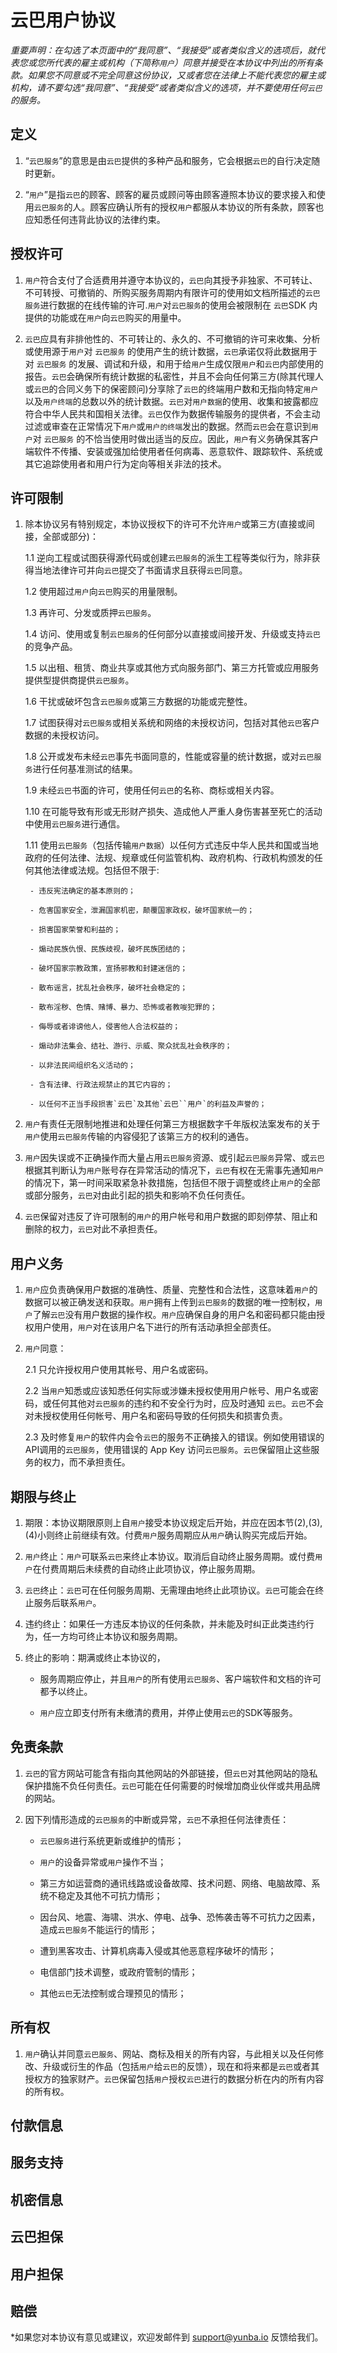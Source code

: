 # 云巴用户协议

*重要声明：在勾选了本页面中的“我同意”、“我接受”或者类似含义的选项后，就代表您或您所代表的雇主或机构（下简称`用户`）同意并接受在本协议中列出的所有条款。如果您不同意或不完全同意这份协议，又或者您在法律上不能代表您的雇主或机构，请不要勾选“我同意”、“我接受”或者类似含义的选项，并不要使用任何`云巴`的服务。*

## 定义
1. “`云巴服务`”的意思是由`云巴`提供的多种产品和服务，它会根据`云巴`的自行决定随时更新。

2. “`用户`”是指`云巴`的顾客、顾客的雇员或顾问等由顾客遵照本协议的要求接入和使用`云巴服务`的人。顾客应确认所有的授权`用户`都服从本协议的所有条款，顾客也应知悉任何违背此协议的法律约束。

## 授权许可
1. `用户`符合支付了合适费用并遵守本协议的，`云巴`向其授予非独家、不可转让、不可转授、可撤销的、所购买服务周期内有限许可的使用如文档所描述的`云巴服务`进行数据的在线传输的许可.`用户`对`云巴服务`的使用会被限制在 `云巴`SDK 内提供的功能或在`用户`向`云巴`购买的用量中。

2. `云巴`应具有非排他性的、不可转让的、永久的、不可撤销的许可来收集、分析或使用源于`用户`对 `云巴服务` 的使用产生的统计数据，`云巴`承诺仅将此数据用于对 `云巴服务` 的发展、调试和升级，和用于给`用户`生成仅限`用户`和`云巴`内部使用的报告。`云巴`会确保所有统计数据的私密性，并且不会向任何第三方(除其代理人或`云巴`的合同义务下的保密顾问)分享除了`云巴`的终端用户数和无指向特定`用户`以及`用户终端`的总数以外的统计数据。`云巴`对`用户数据`的使用、收集和披露都应符合中华人民共和国相关法律。`云巴`仅作为数据传输服务的提供者，不会主动过滤或审查在正常情况下`用户`或`用户的终端`发出的数据。然而`云巴`会在意识到`用户`对 `云巴服务` 的不恰当使用时做出适当的反应。因此，`用户`有义务确保其客户端软件不传播、安装或强加给使用者任何病毒、恶意软件、跟踪软件、系统或其它追踪使用者和用户行为定向等相关非法的技术。

## 许可限制
1. 除本协议另有特别规定，本协议授权下的许可不允许`用户`或第三方(直接或间接，全部或部分)：

	1.1 逆向工程或试图获得源代码或创建`云巴服务`的派生工程等类似行为，除非获得当地法律许可并向`云巴`提交了书面请求且获得`云巴`同意。

	1.2 使用超过`用户`向`云巴`购买的用量限制。

	1.3 再许可、分发或质押`云巴服务`。

	1.4 访问、使用或复制`云巴服务`的任何部分以直接或间接开发、升级或支持`云巴`的竞争产品。

	1.5 以出租、租赁、商业共享或其他方式向服务部门、第三方托管或应用服务提供型提供商提供`云巴服务`。

	1.6 干扰或破坏包含`云巴服务`或第三方数据的功能或完整性。

	1.7 试图获得对`云巴服务`或相关系统和网络的未授权访问，包括对其他`云巴`客户数据的未授权访问。

	1.8 公开或发布未经`云巴`事先书面同意的，性能或容量的统计数据，或对`云巴服务`进行任何基准测试的结果。

	1.9 未经`云巴`书面的许可，使用任何`云巴`的名称、商标或相关内容。

	1.10 在可能导致有形或无形财产损失、造成他人严重人身伤害甚至死亡的活动中使用`云巴服务`进行通信。

	1.11 使用`云巴服务`（包括传输`用户数据`）以任何方式违反中华人民共和国或当地政府的任何法律、法规、规章或任何监管机构、政府机构、行政机构颁发的任何其他法律或法规。包括但不限于:

		- 违反宪法确定的基本原则的；

		- 危害国家安全，泄漏国家机密，颠覆国家政权，破坏国家统一的；

		- 损害国家荣誉和利益的；

		- 煽动民族仇恨、民族歧视，破坏民族团结的；

		- 破坏国家宗教政策，宣扬邪教和封建迷信的；

		- 散布谣言，扰乱社会秩序，破坏社会稳定的；

		- 散布淫秽、色情、赌博、暴力、恐怖或者教唆犯罪的；

		- 侮辱或者诽谤他人，侵害他人合法权益的；

		- 煽动非法集会、结社、游行、示威、聚众扰乱社会秩序的；

		- 以非法民间组织名义活动的；

		- 含有法律、行政法规禁止的其它内容的；

		- 以任何不正当手段损害`云巴`及其他`云巴``用户`的利益及声誉的；

2. `用户`有责任无限制地推进和处理任何第三方根据数字千年版权法案发布的关于`用户`使用`云巴服务`传输的内容侵犯了该第三方的权利的通告。

3. `用户`因失误或不正确操作而大量占用`云巴服务`资源、或引起`云巴服务`异常、或`云巴`根据其判断认为`用户`账号存在异常活动的情况下，`云巴`有权在无需事先通知`用户`的情况下，第一时间采取紧急补救措施，包括但不限于调整或终止`用户`的全部或部分服务，`云巴`对由此引起的损失和影响不负任何责任。

4. `云巴`保留对违反了许可限制的`用户`的用户帐号和用户数据的即刻停禁、阻止和删除的权力，`云巴`对此不承担责任。

## 用户义务
1. `用户`应负责确保用户数据的准确性、质量、完整性和合法性，这意味着`用户`的数据可以被正确发送和获取。`用户`拥有上传到`云巴服务`的数据的唯一控制权，`用户`了解`云巴`没有用户数据的操作权。`用户`应确保自身的用户名和密码都只能由授权用户使用，`用户`对在该用户名下进行的所有活动承担全部责任。

2. `用户`同意：

	2.1 只允许授权用户使用其帐号、用户名或密码。

	2.2 当`用户`知悉或应该知悉任何实际或涉嫌未授权使用用户帐号、用户名或密码，或任何其他对`云巴服务`的违约和不安全行为时，应及时通知 `云巴`。`云巴`不会对未授权使用任何帐号、用户名和密码导致的任何损失和损害负责。

	2.3 及时修复`用户`的软件内会令`云巴`的服务不正确接入的错误。例如使用错误的API调用的`云巴服务`，使用错误的 App Key 访问`云巴服务`。`云巴`保留阻止这些服务的权力，而不承担责任。

## 期限与终止
1. 期限：本协议期限原则上自`用户`接受本协议规定后开始，并应在因本节(2),(3),(4)小则终止前继续有效。付费`用户`服务周期应从`用户`确认购买完成后开始。

2. `用户`终止：`用户`可联系`云巴`来终止本协议。取消后自动终止服务周期。或付费`用户`在付费周期后未续费的自动终止此项协议，停止服务周期。

3. `云巴`终止：`云巴`可在任何服务周期、无需理由地终止此项协议。`云巴`可能会在终止服务后联系`用户`。

4. 违约终止：如果任一方违反本协议的任何条款，并未能及时纠正此类违约行为，任一方均可终止本协议和服务周期。

5. 终止的影响：期满或终止本协议的，

	- 服务周期应停止，并且`用户`的所有使用`云巴服务`、客户端软件和文档的许可都予以终止。

	- `用户`应立即支付所有未缴清的费用，并停止使用`云巴`的SDK等服务。

## 免责条款
1. `云巴`的官方网站可能含有指向其他网站的外部链接，但`云巴`对其他网站的隐私保护措施不负任何责任。`云巴`可能在任何需要的时候增加商业伙伴或共用品牌的网站。

2. 因下列情形造成的`云巴服务`的中断或异常，`云巴`不承担任何法律责任：

	- `云巴服务`进行系统更新或维护的情形；

	- `用户`的设备异常或`用户`操作不当；

	- 第三方如运营商的通讯线路或设备故障、技术问题、网络、电脑故障、系统不稳定及其他不可抗力情形；

	- 因台风、地震、海啸、洪水、停电、战争、恐怖袭击等不可抗力之因素，造成`云巴服务`不能运行的情形；

	- 遭到黑客攻击、计算机病毒入侵或其他恶意程序破坏的情形；

	- 电信部门技术调整，或政府管制的情形；

	- 其他`云巴`无法控制或合理预见的情形；

## 所有权
1. `用户`确认并同意`云巴服务`、网站、商标及相关的所有内容，与此相关以及任何修改、升级或衍生的作品（包括`用户`给`云巴`的反馈），现在和将来都是`云巴`或者其授权方的独家财产。`云巴`保留包括`用户`授权`云巴`进行的数据分析在内的所有内容的所有权。

## 付款信息
## 服务支持
## 机密信息
## 云巴担保
## 用户担保
## 赔偿
*如果您对本协议有意见或建议，欢迎发邮件到 support@yunba.io 反馈给我们。
